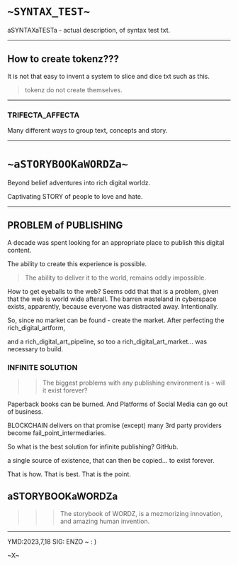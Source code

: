 # `~SYNTAX_TEST~`

aSYNTAXaTESTa - actual description, of syntax test txt.

---

## How to create tokenz???

It is not that easy to invent a system to slice and dice txt such as this.

> tokenz do not create themselves.

---

### TRIFECTA_AFFECTA

Many different ways to group text, concepts and story.

---

# `~aSTORYBOOKaWORDZa~`

Beyond belief adventures into rich digital worldz.

Captivating STORY of people to love and hate.

---

## PROBLEM of PUBLISHING

A decade was spent looking for an appropriate place to publish this digital content.

The ability to create this experience is possible.  

> The ability to deliver it to the world, remains oddly impossible. 

How to get eyeballs to the web? Seems odd that that is a problem, given that the web is world wide afterall. The barren wasteland in cyberspace exists, apparently, because everyone was distracted away. Intentionally.

So, since no market can be found - create the market. After perfecting the rich_digital_artform,

and a rich_digital_art_pipeline, so too a rich_digital_art_market... was necessary to build.

### INFINITE SOLUTION

>> The biggest problems with any publishing environment is - will it exist forever?

Paperback books can be burned. And Platforms of Social Media can go out of business.

BLOCKCHAIN delivers on that promise (except) many 3rd party providers become fail_point_intermediaries.

So what is the best solution for infinite publishing? GitHub.

a single source of existence, that can then be copied... to exist forever.

That is how. That is best. That is the point.

## aSTORYBOOKaWORDZa

>>> The storybook of WORDZ, is a mezmorizing innovation, and amazing human invention. 

---


YMD:2023,7,18
SIG: ENZO ~ : )

~X~






